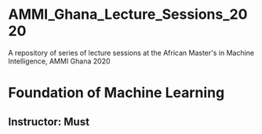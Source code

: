 # AMMI_Ghana_Lecture_Sessions_2020
A repository of series of lecture sessions at the African Master's in Machine Intelligence, AMMI Ghana 2020

# Foundation of Machine Learning
## Instructor: Must

